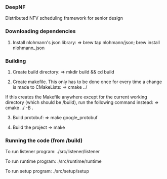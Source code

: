 ### DeepNF
Distributed NFV scheduling framework for senior design

### Downloading dependencies
1. Install nlohmann's json library:
    => brew tap nlohmann/json; brew install nlohmann_json

### Building
1. Create build directory:
    => mkdir build && cd build

2. Create makefile. This only has to be done once for every time a change is made to CMakeLists:
    => cmake ../

If this creates the Makefile anywhere except for the current working directory (which should be
/build), run the following command instead:
    => cmake ../ -B .

3. Build protobuf:
    => make google_protobuf

4. Build the project
    => make

### Running the code (from /build)
To run listener program:
    ./src/listener/listener

To run runtime program:
    ./src/runtime/runtime

To run setup program:
    ./src/setup/setup
